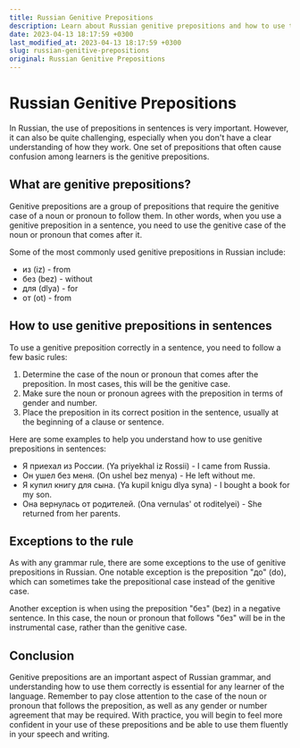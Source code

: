 ```yaml
---
title: Russian Genitive Prepositions
description: Learn about Russian genitive prepositions and how to use them correctly in sentences.
date: 2023-04-13 18:17:59 +0300
last_modified_at: 2023-04-13 18:17:59 +0300
slug: russian-genitive-prepositions
original: Russian Genitive Prepositions
---
```

# Russian Genitive Prepositions

In Russian, the use of prepositions in sentences is very important. However, it can also be quite challenging, especially when you don't have a clear understanding of how they work. One set of prepositions that often cause confusion among learners is the genitive prepositions.

## What are genitive prepositions?

Genitive prepositions are a group of prepositions that require the genitive case of a noun or pronoun to follow them. In other words, when you use a genitive preposition in a sentence, you need to use the genitive case of the noun or pronoun that comes after it.

Some of the most commonly used genitive prepositions in Russian include:

- из (iz) - from
- без (bez) - without
- для (dlya) - for
- от (ot) - from

## How to use genitive prepositions in sentences

To use a genitive preposition correctly in a sentence, you need to follow a few basic rules:

1. Determine the case of the noun or pronoun that comes after the preposition. In most cases, this will be the genitive case.
2. Make sure the noun or pronoun agrees with the preposition in terms of gender and number.
3. Place the preposition in its correct position in the sentence, usually at the beginning of a clause or sentence.

Here are some examples to help you understand how to use genitive prepositions in sentences:

- Я приехал из России. (Ya priyekhal iz Rossii) - I came from Russia.
- Он ушел без меня. (On ushel bez menya) - He left without me.
- Я купил книгу для сына. (Ya kupil knigu dlya syna) - I bought a book for my son.
- Она вернулась от родителей. (Ona vernulas' ot roditelyei) - She returned from her parents.

## Exceptions to the rule

As with any grammar rule, there are some exceptions to the use of genitive prepositions in Russian. One notable exception is the preposition "до" (do), which can sometimes take the prepositional case instead of the genitive case.

Another exception is when using the preposition "без" (bez) in a negative sentence. In this case, the noun or pronoun that follows "без" will be in the instrumental case, rather than the genitive case.

## Conclusion

Genitive prepositions are an important aspect of Russian grammar, and understanding how to use them correctly is essential for any learner of the language. Remember to pay close attention to the case of the noun or pronoun that follows the preposition, as well as any gender or number agreement that may be required. With practice, you will begin to feel more confident in your use of these prepositions and be able to use them fluently in your speech and writing.